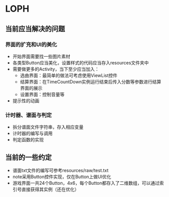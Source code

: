 # LOPH
## 当前应当解决的问题
### 界面的扩充和UI的美化
- 开始界面需要找一些图片素材
- 各类型Button应当美化，设置样式的代码应当存入resources文件夹中
- 需要做更多的Activity，当下至少应当加入：
  - 选曲界面：最简单的做法可考虑使用ViewList控件
  - 结算界面：在TimeCountDown实例运行结束后传入分数等参数进行结算界面的展示
  - 设置界面：控制音量等
- 提示性的动画
### 计时器、谱面与判定
- 拆分谱面文件字符串，存入相应变量
- 计时器的编写与调用
- 判定函数的实现
## 当前的一些约定
- 谱面txt文件的编写可参考resources/raw/test.txt
- note采用Button控件实现，仅在Button上做UI优化
- 游戏界面一共24个Button，4x6，每个Button都存入了二维数组，可以通过索引号直接获得其实例（还在优化）
